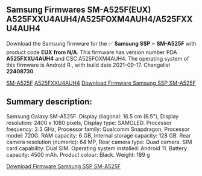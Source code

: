 <h2>Samsung Firmwares SM-A525F(EUX) A525FXXU4AUH4/A525FOXM4AUH4/A525FXXU4AUH4</h2>
Download the Samsung firmware for the ✅ <strong>Samsung SSP </strong> ⭐ <strong>SM-A525F</strong> with product code <strong>EUX</strong> <strong> from N/A</strong>. This firmware has version number PDA <strong>A525FXXU4AUH4</strong> and CSC A525FOXM4AUH4. The operating system of this firmware is Android R , with build date 2021-09-17. Changelist <strong>22408730</strong>.


[SM-A525F](https://samfirm.shop/samsung/model/SM-A525F)
[A525FXXU4AUH4](https://samfirm.shop/samsung/pda/A525FXXU4AUH4)
[Download Firmware Samsung SSP SM-A525F](https://samfirm.shop/samsung/firmware/458161)
<h2>Summary description:</h2>
<p>Samsung Galaxy SM-A525F. Display diagonal: 16.5 cm (6.5"), Display resolution: 2400 x 1080 pixels, Display type: SAMOLED. Processor frequency: 2.3 GHz, Processor family: Qualcomm Snapdragon, Processor model: 720G. RAM capacity: 6 GB, Internal storage capacity: 128 GB. Rear camera resolution (numeric): 64 MP, Rear camera type: Quad camera. SIM card capability: Dual SIM. Operating system installed: Android 11. Battery capacity: 4500 mAh. Product colour: Black. Weight: 189 g</p>


[Download Firmware Samsung SSP SM-A525F](https://samfirm.shop/samsung/firmware/458161)

